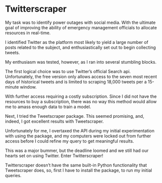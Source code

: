 # Twitterscraper
My task was to identify power outages with social media. With the ultimate goal of improving the ability of emergency management officials to allocate resources in real-time.

I identified Twitter as the platform most likely to yield a large number of posts related to the subject, and enthusiastically set out to begin collecting tweets.

My enthusiasm was tested, however, as I ran into several stumbling blocks.

The first logical choice was to use Twitter’s official Search api. Unfortunately, the free version only allows access to the seven most recent days of historical tweets and is limited to scraping 18,000 tweets per a 15-minute window.

With further access requiring a costly subscription. Since I did not have the resources to buy a subscription, there was no way this method would allow me to amass enough data to train a model.

Next, I tried the Tweetscraper package. This seemed promising, and, indeed, I got excellent results with Tweetscraper.

Unfortunately for me, I overtaxed the API during my initial experimentation with using the package, and my computers were locked out from further access before I could refine my query to get meaningful results.

This was a major bummer, but the deadline loomed and we still had our hearts set on using Twitter. Enter Twitterscraper!

Twitterscraper doesn’t have the same built-in Python functionality that Tweetscraper does, so, first I have to install the package, to run my initial queries.
